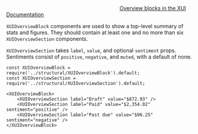 
<div class="xui-margin-vertical">
	<svg focusable="false" class="xui-icon xui-icon-inline xui-icon-large xui-icon-color-blue">
		<use xlink:href="#xui-icon-bookmark" role="presentation"/>
	</svg>
	<a href="../section-building-blocks-overview-blocks.html">Overview blocks in the XUI Documentation</a>
</div>

`XUIOverviewBlock` components are used to show a top-level summary of stats and figures. They should contain at least one and no more than six `XUIOverviewSection` components.

`XUIOverviewSection` takes `label`, `value`, and optional `sentiment` props. Sentiments consist of `positive`, `negative`, and `muted`, with a default of none.

```
const XUIOverviewBlock = require('../structural/XUIOverviewBlock').default;
const XUIOverviewSection = require('../structural/XUIOverviewSection').default;

<XUIOverviewBlock>
	<XUIOverviewSection label="Draft" value="$872.93" />
	<XUIOverviewSection label="Paid" value="$2,354.02" sentiment="positive" />
	<XUIOverviewSection label="Past due" value="$96.25" sentiment="negative" />
</XUIOverviewBlock>
```
